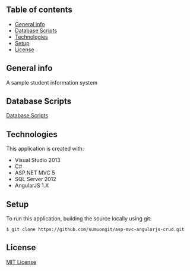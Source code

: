 ## Table of contents
* [General info](#general-info)
* [Database Scripts](#database-scripts)
* [Technologies](#technologies)
* [Setup](#setup)
* [License](#license)

## General info
A sample student information system

## Database Scripts
[Database Scripts](https://github.com/sumuongit/asp-mvc-angularjs-application/tree/master/MVC_STUDENT_INFO_ANGULARJS/Database)
	
## Technologies
This application is created with:
* Visual Studio 2013
* C# 
* ASP.NET MVC 5
* SQL Server 2012
* AngularJS 1.X
	
## Setup
To run this application, building the source locally using git:

```
$ git clone https://github.com/sumuongit/asp-mvc-angularjs-crud.git

```

## License
[MIT License](https://github.com/sumuongit/asp-mvc-angularjs-crud/blob/master/LICENSE)
